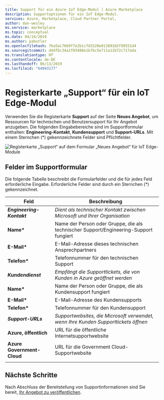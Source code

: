 ```yaml
---
title: Support für ein Azure IoT Edge-Modul | Azure Marketplace
description: Supportoptionen für ein IoT Edge-Modul.
services: Azure, Marketplace, Cloud Partner Portal,
author: dan-wesley
ms.service: marketplace
ms.topic: conceptual
ms.date: 04/24/2019
ms.author: pabutler
ms.openlocfilehash: fba5ac7669f7e2b1cfd3320e813891b5f99551d4
ms.sourcegitcommit: d4dfbc34a1f03488e1b7bc5e711a11b72c717ada
ms.translationtype: HT
ms.contentlocale: de-DE
ms.lasthandoff: 06/13/2019
ms.locfileid: "64943177"
---
```

# <a name="iot-edge-module-support-tab"></a>Registerkarte „Support“ für ein IoT Edge-Modul

Verwenden Sie die Registerkarte **Support** auf der Seite **Neues Angebot**, um Ressourcen für technischen und Benutzersupport für Ihr Angebot anzugeben.  Die folgenden Eingabebereiche sind im Supportformular enthalten: **Engineering-Kontakt**, **Kundensupport** und **Support-URLs**. Mit einem Sternchen (*) gekennzeichnete Felder sind Pflichtfelder.

![Registerkarte „Support“ auf dem Formular „Neues Angebot“ für IoT Edge-Module](./media/iot-edge-module-support-tab.png)

## <a name="support-form-fields"></a>Felder im Supportformular

Die folgende Tabelle beschreibt die Formularfelder und die für jedes Feld erforderliche Eingabe. Erforderliche Felder sind durch ein Sternchen (*) gekennzeichnet.

|  **Feld**                |     **Beschreibung**                                                          |
|  ---------                |     ---------------                                                          |
| ***Engineering-Kontakt***  |  *Dient als technischer Kontakt zwischen Microsoft und Ihrer Organisation* | 
| **Name\***                  | Name der Person oder Gruppe, die als technischer Support/Engineering-Support fungiert     |
| **E-Mail\***                 | E-Mail-Adresse dieses technischen Ansprechpartners                                      |
| **Telefon\***                 | Telefonnummer für den technischen Support                                           |
| ***Kundendienst***  | *Empfängt die Supporttickets, die von Kunden in Azure geöffnet werden* |
| **Name\***                  | Name der Person oder Gruppe, die als Kundensupport fungiert                  |
| **E-Mail\***                 | E-Mail-Adresse des Kundensupports                                            |
| **Telefon\***                 | Telefonnummer für den Kundensupport                                            |
| ***Support-URLs***  | *Supportwebsites, die Microsoft verwendet, wenn Ihre Kunden Supporttickets öffnen* |
| **Azure, öffentlich**          | URL für die öffentliche Internetsupportwebsite                                         |
| **Azure Government-Cloud**| URL für die Government Cloud-Supportwebsite                                        |
|   |   |

## <a name="next-steps"></a>Nächste Schritte

Nach Abschluss der Bereitstellung von Supportinformationen sind Sie bereit, [Ihr Angebot zu veröffentlichen](./cpp-publish-offer.md).
